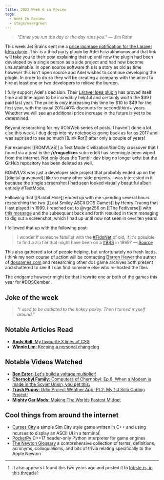 ```yaml
---
title: 2023 Week 6 in Review
tags:
  - Week In Review
  - stage/evergreen
---
```



> _"Either you run the day or the day runs you."_
> — Jim Rohn

This week Jet Brains sent me a [price increase notification for the Laravel Idea plugin](https://laravel-idea.com/blog/2023/price-increasing). This is a third party plugin by Adel Faizrakhmanov and that link will take you to their post explaining that up until now the plugin had been developed by a single person as a side project and had now become unsustainable. In open source software this is a story as old as time however this isn't open source and Adel wishes to continue developing the plugin. In order to do so they will be creating a company with the intent to hire at least one or two developers to relieve the burden.

I fully support Adel's decision. Their [Laravel Idea plugin](https://laravel-idea.com/) has proved itself time and time again to be incredibly helpful and certainly worth the $39 I paid last year. The price is *only* increasing this time by $10 to $49 for the first year, with the usual 20%/40% discounts for second/third+ years. Whether we will see an additional price increase in the future is yet to be determined.

Beyond researching for my #OldWeb series of posts, I haven't done a lot else this week. I dug deep into my notebooks going back as far as 2017 and was suprised to see so much [[Link Rot]] after only a couple of years!

For example: [[ROMVLVS]] a Text Mode Civilization/SimCity crossover that I found via a post in the **/r/roguelikes** sub-reddit has seemingly been wiped from the internet. Not only does the Tumblr dev blog no longer exist but the GitHub repository has been deleted as well.

ROMVLVS was just a developer side project that probably ended up on the [[digital graveyard]] like so many other side projects. I was interested in it because the single screenshot I had seen looked visually beautiful albeit entirely #TextMode.

Following that [[Rabbit Hole]] ended up with me spending several hours researching the two [[Lost Smiley ASCII DOS Games]] by Henry Truong that I last played in 1999. I reached out to @vga256 on [[The Fediverse]] with [this message](https://notacult.social/@carbontwelve/109797530218729383) and the subsequent back and forth resulted in them managing to dig out a screenshot, which I had up until now not seen in over ten years!

I followed that up with the following post:

> I wonder if someone familiar with the [#FidoNet](https://notacult.social/tags/FidoNet) of old, if it's possible to find a zip file that might have been on a [#BBS](https://notacult.social/tags/BBS) in 1999?
> — [Source](https://notacult.social/@carbontwelve/109828558054784135)

This also gathered a lot of people helping, but unfortunately no fresh leads. I think my next course of action will be contacting [Darren Hewer](https://darrenhewer.com/) the author of [dosgames.com](https://www.dosgames.com) and researching other dos game archives both present and shuttered to see if I can find someone else who re-hosted the files.

The endgame however might be that I rewrite one or both of the games this year for #DOSCember .

## Joke of the week
> _"I used to be addicted to the hokey pokey. Then I turned myself around."_

## Notable Articles Read
- [**Andy Bell**: My favourite 3 lines of CSS](https://andy-bell.co.uk/my-favourite-3-lines-of-css/)
- [**Winnie Lim**: Keeping a personal changelog](https://winnielim.org/journal/keeping-a-personal-changelog/)

## Notable Videos Watched
- [**Ben Eater**: Let's build a voltage multiplier!](https://www.youtube.com/watch?v=4alV5LzHLE4)
- [**Chernobyl Family**: Computers of Chernobyl; Ep.8. When a Modem is made in the Soviet Union, you get this.](https://www.youtube.com/watch?v=t1Kvcjx4MoE)
- [**Trash Puppy**: Odin Project Weather App; Pt.2. My 1st Solo Coding Project!](https://www.youtube.com/watch?v=beX7J6xCqIM)
- [**Mighty Car Mods**: Making The Worlds Fastest Midget](https://www.youtube.com/watch?v=Cj7TM4QMkgw)

## Cool things from around the internet
- [Curses City](https://www.cbabuska.com/CursesCity) a simple Sim City style game written in C++ and using ncurses to display an ASCII UI in a terminal[^1]
- [PocketPy](https://github.com/blueloveTH/pocketpy) C++17 header-only Python interpreter for game engines
- [The Newton Glossary](https://newtonglossary.com/) a comprehensive collection of terms, definitions, acronyms, colloquialisms, and bits of trivia relating specifically to the Apple Newton

[^1]: It also appears I found this two years ago and posted it to [lobste.rs, in this thread](https://lobste.rs/s/uvifuk/curses_city_simple_ascii_sim_city_style)